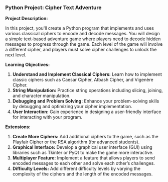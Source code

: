 ### Python Project: Cipher Text Adventure

**Project Description:**

In this project, you'll create a Python program that implements and uses various classical ciphers to encode and decode messages. You will design a simple text-based adventure game where players need to decode hidden messages to progress through the game. Each level of the game will involve a different cipher, and players must solve cipher challenges to unlock the next level.

**Learning Objectives:**

1. **Understand and Implement Classical Ciphers:** Learn how to implement classic ciphers such as Caesar Cipher, Atbash Cipher, and Vigenère Cipher.
2. **String Manipulation:** Practice string operations including slicing, joining, and character manipulation.
3. **Debugging and Problem Solving:** Enhance your problem-solving skills by debugging and optimizing your cipher implementation.
4. **User Interaction:** Gain experience in designing a user-friendly interface for interacting with your program.

**Extensions:**

1. **Create More Ciphers:** Add additional ciphers to the game, such as the Playfair Cipher or the RSA algorithm (for advanced students).
2. **Graphical Interface:** Develop a graphical user interface (GUI) using libraries such as Tkinter or PyQt to make the game more interactive.
3. **Multiplayer Feature:** Implement a feature that allows players to send encoded messages to each other and solve each other’s challenges.
4. **Difficulty Levels:** Add different difficulty levels by varying the complexity of the ciphers and the length of the encoded messages.